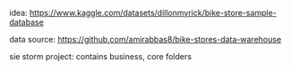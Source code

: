 idea: https://www.kaggle.com/datasets/dillonmyrick/bike-store-sample-database

data source: https://github.com/amirabbas8/bike-stores-data-warehouse

sie storm project: contains business, core folders